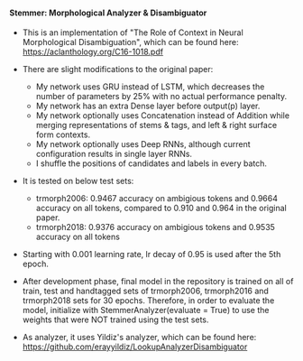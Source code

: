 #### Stemmer: Morphological Analyzer & Disambiguator

- This is an implementation of "The Role of Context in Neural Morphological Disambiguation", which can be found here: https://aclanthology.org/C16-1018.pdf
- There are slight modifications to the original paper:
	- My network uses GRU instead of LSTM, which decreases the number of parameters by 25% with no actual performance penalty.
	- My network has an extra Dense layer before output(p) layer.
	- My network optionally uses Concatenation instead of Addition while merging representations of stems & tags, and left & right surface form contexts.
	- My network optionally uses Deep RNNs, although current configuration results in single layer RNNs.
	- I shuffle the positions of candidates and labels in every batch.

- It is tested on below test sets:
	- trmorph2006: 0.9467 accuracy on ambigious tokens and 0.9664 accuracy on all tokens, compared to 0.910 and 0.964 in the original paper.
	- trmorph2018: 0.9376 accuracy on ambigious tokens and 0.9535 accuracy on all tokens
- Starting with 0.001 learning rate, lr decay of 0.95 is used after the 5th epoch.
- After development phase, final model in the repository is trained on all of train, test and handtagged sets of trmorph2006, trmorph2016 and trmorph2018 sets for 30 epochs. Therefore, in order to evaluate the model, initialize with StemmerAnalyzer(evaluate = True) to use the weights that were NOT trained using the test sets.
- As analyzer, it uses Yildiz's analyzer, which can be found here: https://github.com/erayyildiz/LookupAnalyzerDisambiguator